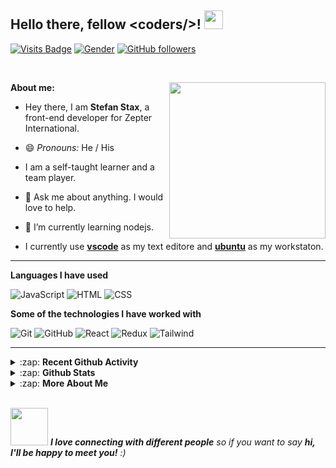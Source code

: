 ## Hello there, fellow \<coders/>!  <img src="https://raw.githubusercontent.com/MartinHeinz/MartinHeinz/master/wave.gif" width="30px">


<!-- Visitor badge -->
[![Visits Badge](https://badges.pufler.dev/visits/stefanstax/stefanstax)](https://badges.pufler.dev/visits/raman08/raman08)
[![Gender](https://img.shields.io/badge/gender-%F0%9F%A4%B5-lightgrey)][github] <!-- Gender Badge -->
[![GitHub followers](https://img.shields.io/github/followers/stefanstax?label=Followers&style=social)](https://github.com/raman08/?tab=follow) <!-- No. of followers -->

</br>

<!-- Furry Cat -->
[<img align="Right" width="250px" src="https://octodex.github.com/images/hula_loop_octodex03.gif" />][github]


**About me:**

- Hey there, I am **Stefan Stax**, a front-end developer for Zepter International.

- 😄 *Pronouns:* He / His

- I am a self-taught learner and a team player.

- 💬 Ask me about anything. I would love to help.

- 🌱 I’m currently learning nodejs.

- I currently use [**vscode**](https://code.visualstudio.com/) as my text editore and [**ubuntu**](https://ubuntu.com/) as my workstaton.

---

**Languages I have used**

![JavaScript](https://img.shields.io/badge/-JavaScript-000000?style=flat&logo=javascript)
![HTML](https://img.shields.io/badge/-HTML-000000?style=flat&logo=html5)
![CSS](https://img.shields.io/badge/-CSS-000000?style=flat&logo=css3)

**Some of the technologies I have worked with**

![Git](https://img.shields.io/badge/-Git-000000?style=flat&logo=git&logoColor=F05032)
![GitHub](https://img.shields.io/badge/-GitHub-000000?style=flat&logo=github&logoColor=FFFFFF)
![React](https://img.shields.io/badge/-React-000000?style=flat&logo=react&logoColor=FCC624)
![Redux](https://img.shields.io/badge/-Redux-000000?style=flat&logo=redux&logoColor=082D1F)
![Tailwind](https://img.shields.io/badge/-Tailwind-000000?style=flat&logo=tailwind&logoColor=84BB3E)


---

<details>
  <summary>:zap: <b> Recent Github Activity </b></summary>

</br>

<!--START_SECTION:activity-->
<!--END_SECTION:activity-->

</br>

</details>

<details>
    <summary> :zap: <b>Github Stats</b> </summary>

</br>

<img align="center" alt="Stax's Github Stats" src="https://github-readme-stats.stefanstax.vercel.app/api?username=stefanstax&&count_private=true&show_icons=true&hide_border=true&theme=tokyonight&show_owner=true" />

<img align="center" alt="Stax's Top Language" src="https://github-readme-stats.stefanstax.vercel.app/api/top-langs/?username=stefanstax&layout=compact&theme=tokyonight" />

</br>
</br>

<p><img align="center" src="https://github-readme-streak-stats.herokuapp.com/?user=raman08&" alt="Raman Streaks" /></p>

</br>

</details>


<details>
    <summary> :zap: <b>More About Me</b> </summary>

</br>

<!--START_SECTION:waka-->
<!--END_SECTION:waka-->

</br>

</details>

</br>

<!-- End Point -->
<img src="https://media.giphy.com/media/LnQjpWaON8nhr21vNW/giphy.gif" width="60"> <em><b>I love connecting with different people</b> so if you want to say <b>hi, I'll be happy to meet you!</b> :)</em>

<!-- Alisses -->
[mail]: mailto:stefanstaxbusiness@gmail.com
[instagram]: https://www.instagram.com/devstax/
[linkedin]: https://www.linkedin.com/in/stefan_miljkovic
[github]: https://github.com/stefanstax
[spotify]: https://open.spotify.com/user/31pyxhfmqwp7vm36ospr2te7m2qu

</br>




<!---

**stefanstax/stefanstax** is a ✨ _special_ ✨ repository because its `README.md` (this file) appears on your GitHub profile.

Here are some ideas to get you started:

- 🔭 I’m currently working on ...
- 🌱 I’m currently learning ...
- 👯 I’m looking to collaborate on ...
- 🤔 I’m looking for help with ...
- 💬 Ask me about ...
- 📫 How to reach me: ...
- 😄 Pronouns: ...
- ⚡ Fun fact: ...

-->
